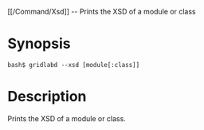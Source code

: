 [[/Command/Xsd]] -- Prints the XSD of a module or class

# Synopsis

~~~
bash$ gridlabd --xsd [module[:class]]                                  
~~~

# Description

Prints the XSD of a module or class.

